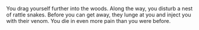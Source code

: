 You drag yourself further into the woods. Along the way, you disturb a nest of rattle snakes. Before you can get away, they lunge at you and inject you with their venom. You die in even more pain than you were before.
